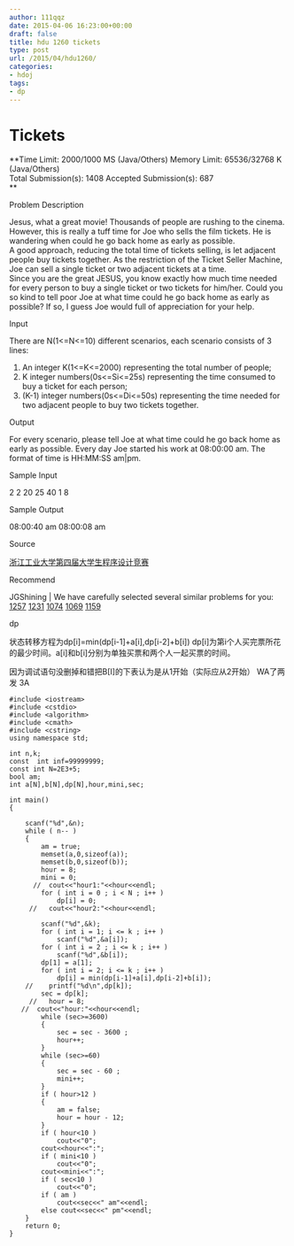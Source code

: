 ```yaml
---
author: 111qqz
date: 2015-04-06 16:23:00+00:00
draft: false
title: hdu 1260 tickets
type: post
url: /2015/04/hdu1260/
categories:
- hdoj
tags:
- dp
---
```


# Tickets




**Time Limit: 2000/1000 MS (Java/Others) Memory Limit: 65536/32768 K (Java/Others)  
Total Submission(s): 1408 Accepted Submission(s): 687  
**  
  





Problem Description




Jesus, what a great movie! Thousands of people are rushing to the cinema. However, this is really a tuff time for Joe who sells the film tickets. He is wandering when could he go back home as early as possible.  
A good approach, reducing the total time of tickets selling, is let adjacent people buy tickets together. As the restriction of the Ticket Seller Machine, Joe can sell a single ticket or two adjacent tickets at a time.  
Since you are the great JESUS, you know exactly how much time needed for every person to buy a single ticket or two tickets for him/her. Could you so kind to tell poor Joe at what time could he go back home as early as possible? If so, I guess Joe would full of appreciation for your help.










Input




There are N(1<=N<=10) different scenarios, each scenario consists of 3 lines:  
1) An integer K(1<=K<=2000) representing the total number of people;  
2) K integer numbers(0s<=Si<=25s) representing the time consumed to buy a ticket for each person;  
3) (K-1) integer numbers(0s<=Di<=50s) representing the time needed for two adjacent people to buy two tickets together.










Output




For every scenario, please tell Joe at what time could he go back home as early as possible. Every day Joe started his work at 08:00:00 am. The format of time is HH:MM:SS am|pm.










Sample Input







2
2
20 25
40
1
8














Sample Output







08:00:40 am
08:00:08 am














Source




[浙江工业大学第四届大学生程序设计竞赛](http://acm.hdu.edu.cn/search.php?field=problem&key=%D5%E3%BD%AD%B9%A4%D2%B5%B4%F3%D1%A7%B5%DA%CB%C4%BD%EC%B4%F3%D1%A7%C9%FA%B3%CC%D0%F2%C9%E8%BC%C6%BE%BA%C8%FC&source=1&searchmode=source)










Recommend




JGShining | We have carefully selected several similar problems for you: [1257](http://acm.hdu.edu.cn/showproblem.php?pid=1257) [1231](http://acm.hdu.edu.cn/showproblem.php?pid=1231) [1074](http://acm.hdu.edu.cn/showproblem.php?pid=1074) [1069](http://acm.hdu.edu.cn/showproblem.php?pid=1069) [1159](http://acm.hdu.edu.cn/showproblem.php?pid=1159)










dp




状态转移方程为dp[i]=min(dp[i-1]+a[i],dp[i-2]+b[i])  dp[i]为第i个人买完票所花的最少时间。a[i]和b[i]分别为单独买票和两个人一起买票的时间。




因为调试语句没删掉和错把B[I]的下表认为是从1开始（实际应从2开始） WA了两发 3A








 

    
    #include <iostream>
    #include <cstdio>
    #include <algorithm>
    #include <cmath>
    #include <cstring>
    using namespace std;
    
    int n,k;
    const  int inf=99999999;
    const int N=2E3+5;
    bool am;
    int a[N],b[N],dp[N],hour,mini,sec;
    
    int main()
    {
    
        scanf("%d",&n);
        while ( n-- )
        {
            am = true;
            memset(a,0,sizeof(a));
            memset(b,0,sizeof(b));
            hour = 8;
            mini = 0;
          //  cout<<"hour1:"<<hour<<endl;
            for ( int i = 0 ; i < N ; i++ )
                dp[i] = 0;
         //   cout<<"hour2:"<<hour<<endl;
    
            scanf("%d",&k);
            for ( int i = 1; i <= k ; i++ )
                scanf("%d",&a[i]);
            for ( int i = 2 ; i <= k ; i++ )
                scanf("%d",&b[i]);
            dp[1] = a[1];
            for ( int i = 2; i <= k ; i++ )
                dp[i] = min(dp[i-1]+a[i],dp[i-2]+b[i]);
        //    printf("%d\n",dp[k]);
            sec = dp[k];
         //   hour = 8;
       //  cout<<"hour:"<<hour<<endl;
            while (sec>=3600)
            {
                sec = sec - 3600 ;
                hour++;
            }
            while (sec>=60)
            {
                sec = sec - 60 ;
                mini++;
            }
            if ( hour>12 )
            {
                am = false;
                hour = hour - 12;
            }
            if ( hour<10 )
                cout<<"0";
            cout<<hour<<":";
            if ( mini<10 )
                cout<<"0";
            cout<<mini<<":";
            if ( sec<10 )
                cout<<"0";
            if ( am )
                cout<<sec<<" am"<<endl;
            else cout<<sec<<" pm"<<endl;
        }
        return 0;
    }




